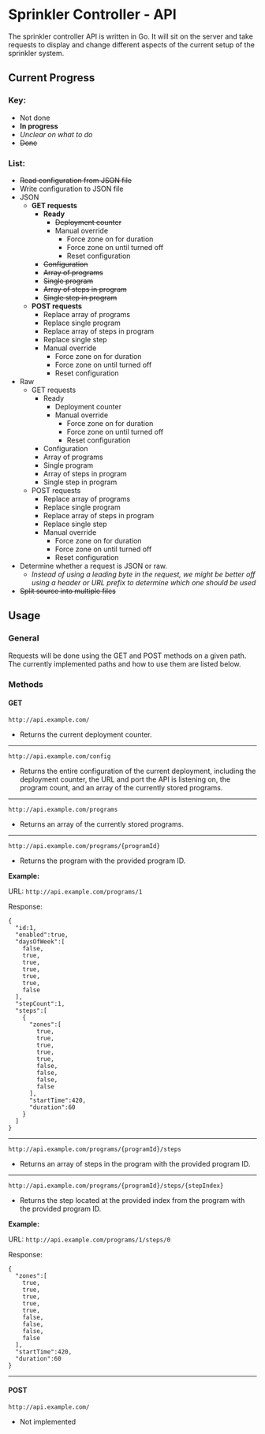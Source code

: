 # Sprinkler Controller - API

The sprinkler controller API is written in Go. It will sit on the server and take requests to display and change different aspects of the current setup of the sprinkler system.

## Current Progress

### Key:

* Not done
* **In progress**
* *Unclear on what to do*
* ~~Done~~

### List:

* ~~Read configuration from JSON file~~
* Write configuration to JSON file
* JSON
  * **GET requests**
    * **Ready**
      * ~~Deployment counter~~
      * Manual override
        * Force zone on for duration
        * Force zone on until turned off
        * Reset configuration
    * ~~Configuration~~
    * ~~Array of programs~~
    * ~~Single program~~
    * ~~Array of steps in program~~
    * ~~Single step in program~~
  * **POST requests**
    * Replace array of programs
    * Replace single program
    * Replace array of steps in program
    * Replace single step
    * Manual override
      * Force zone on for duration
      * Force zone on until turned off
      * Reset configuration
* Raw
  * GET requests
    * Ready
      * Deployment counter
      * Manual override
        * Force zone on for duration
        * Force zone on until turned off
        * Reset configuration
    * Configuration
    * Array of programs
    * Single program
    * Array of steps in program
    * Single step in program
  * POST requests
    * Replace array of programs
    * Replace single program
    * Replace array of steps in program
    * Replace single step
    * Manual override
      * Force zone on for duration
      * Force zone on until turned off
      * Reset configuration
* Determine whether a request is JSON or raw.
  * *Instead of using a leading byte in the request, we might be better off using a header or URL prefix to determine which one should be used*
* ~~Split source into multiple files~~

## Usage

### General

Requests will be done using the GET and POST methods on a given path. The currently implemented paths and how to use them are listed below.

### Methods

#### GET

`http://api.example.com/`

* Returns the current deployment counter.

---

`http://api.example.com/config`

* Returns the entire configuration of the current deployment, including the deployment counter, the URL and port the API is listening on, the program count, and an array of the currently stored programs.

---

`http://api.example.com/programs`

* Returns an array of the currently stored programs.

---

`http://api.example.com/programs/{programId}`

* Returns the program with the provided program ID.

**Example:**

URL: `http://api.example.com/programs/1`

Response:

```
{
  "id:1,
  "enabled":true,
  "daysOfWeek":[
    false,
    true,
    true,
    true,
    true,
    true,
    false
  ],
  "stepCount":1,
  "steps":[
    {
      "zones":[
        true,
        true,
        true,
        true,
        true,
        false,
        false,
        false,
        false
      ],
      "startTime":420,
      "duration":60
    }
  ]
}
```

---

`http://api.example.com/programs/{programId}/steps`

* Returns an array of steps in the program with the provided program ID.

---

`http://api.example.com/programs/{programId}/steps/{stepIndex}`

* Returns the step located at the provided index from the program with the provided program ID.

**Example:**

URL: `http://api.example.com/programs/1/steps/0`

Response:

```
{
  "zones":[
    true,
    true,
    true,
    true,
    true,
    false,
    false,
    false,
    false
  ],
  "startTime":420,
  "duration":60
}
```

---

#### POST

`http://api.example.com/`

* Not implemented
